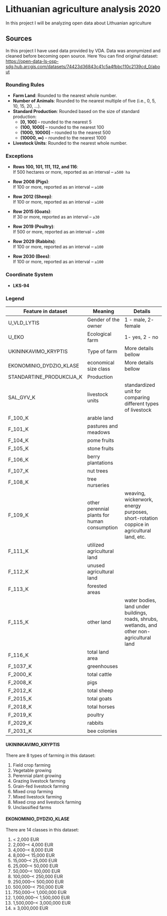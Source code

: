 # Lithuanian agriculture analysis 2020
 In this project I will be analyzing open data about Lithuanian agriculture

## Sources
In this project I have used data provided by VDA. Data was anonymized and cleaned before becoming open source. 
Here You can find original dataset: https://open-data-ls-osp-sdg.hub.arcgis.com/datasets/74423d36843c41c5a4fbbc110c2139cd_0/about

### Rounding Rules

- **Farm Land**: Rounded to the nearest whole number.  
- **Number of Animals**: Rounded to the nearest multiple of five (i.e., 0, 5, 10, 15, 20, ...).  
- **Standard Production**: Rounded based on the size of standard production:  
  - **[0, 100]** – rounded to the nearest 5  
  - **(100, 1000]** – rounded to the nearest 100  
  - **(1000, 10000]** – rounded to the nearest 500  
  - **(10000, ∞)** – rounded to the nearest 1000  
- **Livestock Units**: Rounded to the nearest whole number.  

### Exceptions

- **Rows 100, 101, 111, 112, and 116**:  
  If 500 hectares or more, reported as an interval – `≥500 ha`  

- **Row 2008 (Pigs)**:  
  If 100 or more, reported as an interval – `≥100`  

- **Row 2012 (Sheep)**:  
  If 100 or more, reported as an interval – `≥100`  

- **Row 2015 (Goats)**:  
  If 30 or more, reported as an interval – `≥30`  

- **Row 2019 (Poultry)**:  
  If 500 or more, reported as an interval – `≥500`  

- **Row 2029 (Rabbits)**:  
  If 100 or more, reported as an interval – `≥100`  

- **Row 2030 (Bees)**:  
  If 100 or more, reported as an interval – `≥100`  

### Coordinate System

- **LKS-94**  

### Legend

| Feature in dataset  | Meaning | Details |
| ------------- | ------------- | ------------- |
| U_VLD_LYTIS  | Gender of the owner  | 1 - male, 2- female |
| U_EKO  | Ecological farm  | 1- yes, 2 - no|
| UKININKAVIMO_KRYPTIS  | Type of farm  | More details bellow|
| EKONOMINIO_DYDZIO_KLASE  | economical size class  | More details bellow|
| STANDARTINE_PRODUKCIJA_K  | Production  | |
| SAL_GYV_K | livestock units | standardized unit for comparing different types of livestock |
| F_100_K | arable land | |
| F_101_K | pastures and meadows | |
| F_104_K | pome fruits | |
| F_105_K | stone fruits | |
| F_106_K | berry plantations | |
| F_107_K | nut trees | |
| F_108_K | tree nurseries | |
| F_109_K | other perennial plants for human consumption | weaving, wickerwork, energy purposes, short-rotation coppice in agricultural land, etc. |
| F_111_K | utilized agricultural land | |
| F_112_K | unused agricultural land | |
| F_113_K | forested areas | |
| F_115_K | other land | water bodies, land under buildings, roads, shrubs, wetlands, and other non-agricultural land | 
| F_116_K | total land area | |
| F_1037_K | greenhouses | |
| F_2000_K | total cattle | |
| F_2008_K | pigs | |
| F_2012_K | total sheep | |
| F_2015_K | total goats | |
| F_2018_K | total horses | |
| F_2019_K | poultry | |
| F_2029_K | rabbits | |
| F_2031_K | bee colonies | |

#### UKININKAVIMO_KRYPTIS

There are 8 types of farming in this dataset:

1. Field crop farming
2. Vegetable growing
3. Perennial plant growing
4. Grazing livestock farming
5. Grain-fed livestock farming
6. Mixed crop farming
7. Mixed livestock farming
8. Mixed crop and livestock farming
9. Unclassified farms

#### EKONOMINIO_DYDZIO_KLASE

There are 14 classes in this dataset:

1. < 2,000 EUR
2. 2,000–< 4,000 EUR
3. 4,000–< 8,000 EUR
4. 8,000–< 15,000 EUR
5. 15,000–< 25,000 EUR
6. 25,000–< 50,000 EUR
7. 50,000–< 100,000 EUR
8. 100,000–< 250,000 EUR
9. 250,000–< 500,000 EUR
10. 500,000–< 750,000 EUR
11. 750,000–< 1,000,000 EUR
12. 1,000,000–< 1,500,000 EUR
13. 1,500,000–< 3,000,000 EUR
14. ≥ 3,000,000 EUR

